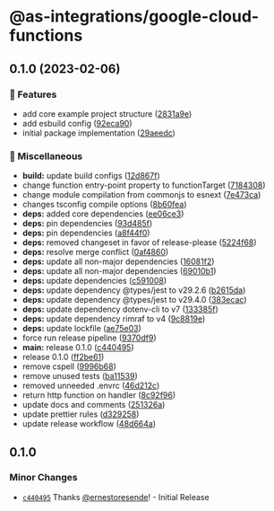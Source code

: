 # @as-integrations/google-cloud-functions

## 0.1.0 (2023-02-06)


### 🔖 Features

* add core example project structure ([2831a9e](https://github.com/apollo-server-integrations/apollo-server-integration-google-cloud-functions/commit/2831a9efe60d054ea3ed807b84a997009f1ebac2))
* add esbuild config ([92eca90](https://github.com/apollo-server-integrations/apollo-server-integration-google-cloud-functions/commit/92eca905e42cfaefa2f4c030b5552c1ae7595b5e))
* initial package implementation ([29aeedc](https://github.com/apollo-server-integrations/apollo-server-integration-google-cloud-functions/commit/29aeedcbcefac210ad72d69bcee7023aa9c236d6))


### 🧹 Miscellaneous

* **build:** update build configs ([12d867f](https://github.com/apollo-server-integrations/apollo-server-integration-google-cloud-functions/commit/12d867f9154c2151bb863de04b3fd973674dd4c8))
* change function entry-point property to functionTarget ([7184308](https://github.com/apollo-server-integrations/apollo-server-integration-google-cloud-functions/commit/71843083efe340bcb3e94651e40e471c2c139b9b))
* change module compilation from commonjs to esnext ([7e473ca](https://github.com/apollo-server-integrations/apollo-server-integration-google-cloud-functions/commit/7e473ca4ce440a0eacfc122a4fe1dac1c9b1005c))
* changes tsconfig compile options ([8b60fea](https://github.com/apollo-server-integrations/apollo-server-integration-google-cloud-functions/commit/8b60fea296cd613e8309eb91f899cd3ed16284b5))
* **deps:** added core dependencies ([ee06ce3](https://github.com/apollo-server-integrations/apollo-server-integration-google-cloud-functions/commit/ee06ce32e0a2445d9eca343c2c496e3b4b703b12))
* **deps:** pin dependencies ([93d485f](https://github.com/apollo-server-integrations/apollo-server-integration-google-cloud-functions/commit/93d485f21c3cbe1ba4237d3338e25974bfe3b606))
* **deps:** pin dependencies ([a8f44f0](https://github.com/apollo-server-integrations/apollo-server-integration-google-cloud-functions/commit/a8f44f0275600f90ae02e5de2cd1566376cf524a))
* **deps:** removed changeset in favor of release-please ([5224f68](https://github.com/apollo-server-integrations/apollo-server-integration-google-cloud-functions/commit/5224f68d63c21cd1d766789c95051bdc4822f4f0))
* **deps:** resolve merge conflict ([0af4860](https://github.com/apollo-server-integrations/apollo-server-integration-google-cloud-functions/commit/0af48609857d98caaae30458866186ba0071949d))
* **deps:** update all non-major dependencies ([16081f2](https://github.com/apollo-server-integrations/apollo-server-integration-google-cloud-functions/commit/16081f244a8bc8667cf306d79644ca4be69a974b))
* **deps:** update all non-major dependencies ([69010b1](https://github.com/apollo-server-integrations/apollo-server-integration-google-cloud-functions/commit/69010b1f20d1e8299643502e09428bf1dcdfbcf1))
* **deps:** update dependencies ([c591008](https://github.com/apollo-server-integrations/apollo-server-integration-google-cloud-functions/commit/c591008984aa158274616a9a3931bb393a0f0104))
* **deps:** update dependency @types/jest to v29.2.6 ([b2615da](https://github.com/apollo-server-integrations/apollo-server-integration-google-cloud-functions/commit/b2615dad2d3912da73e748c1f1dedee3a9f72949))
* **deps:** update dependency @types/jest to v29.4.0 ([383ecac](https://github.com/apollo-server-integrations/apollo-server-integration-google-cloud-functions/commit/383ecacea2b672708271d386d6af2dd1535e1128))
* **deps:** update dependency dotenv-cli to v7 ([133385f](https://github.com/apollo-server-integrations/apollo-server-integration-google-cloud-functions/commit/133385f9fe9e30108ae85c8517f3ffd81ac40e97))
* **deps:** update dependency rimraf to v4 ([9c8819e](https://github.com/apollo-server-integrations/apollo-server-integration-google-cloud-functions/commit/9c8819eea7c6a8bb7a1a97b679fd61d485d264b7))
* **deps:** update lockfile ([ae75e03](https://github.com/apollo-server-integrations/apollo-server-integration-google-cloud-functions/commit/ae75e03b63ef153c1df3ce56db9f81495509cbdd))
* force run release pipeline ([9370df9](https://github.com/apollo-server-integrations/apollo-server-integration-google-cloud-functions/commit/9370df999012d17860f171bb1cfe03328721c496))
* **main:** release 0.1.0 ([c440495](https://github.com/apollo-server-integrations/apollo-server-integration-google-cloud-functions/commit/c44049592f3a00a9d0bcbfa9da605051e9ded169))
* release 0.1.0 ([ff2be61](https://github.com/apollo-server-integrations/apollo-server-integration-google-cloud-functions/commit/ff2be6166d2cfa14122b25edd6bc8e329da67709))
* remove cspell ([9996b68](https://github.com/apollo-server-integrations/apollo-server-integration-google-cloud-functions/commit/9996b68bc60dc68bea5c4c28060dc24a799bab37))
* remove unused tests ([ba11539](https://github.com/apollo-server-integrations/apollo-server-integration-google-cloud-functions/commit/ba11539fe0010e67740892e966c07086d89f2bc4))
* removed unneeded .envrc ([46d212c](https://github.com/apollo-server-integrations/apollo-server-integration-google-cloud-functions/commit/46d212c7155fb8382e862cb049a8238b77aee5f6))
* return http function on handler ([8c92f96](https://github.com/apollo-server-integrations/apollo-server-integration-google-cloud-functions/commit/8c92f961f8b39a3fc37e169ee968ed3710730f78))
* update docs and comments ([251326a](https://github.com/apollo-server-integrations/apollo-server-integration-google-cloud-functions/commit/251326aff4f3759be743d8d0908b83cb7182ff37))
* update prettier rules ([d329258](https://github.com/apollo-server-integrations/apollo-server-integration-google-cloud-functions/commit/d329258245b508ecdb6e240af7667fa06af6f79d))
* update release workflow ([48d664a](https://github.com/apollo-server-integrations/apollo-server-integration-google-cloud-functions/commit/48d664aa4919faad97e42ae4ea21f2d3a3a24bc3))

## 0.1.0

### Minor Changes

- [`c440495`](https://github.com/apollo-server-integrations/apollo-server-integration-google-cloud-functions/commit/c44049592f3a00a9d0bcbfa9da605051e9ded169) Thanks [@ernestoresende](https://github.com/ernestoresende)! - Initial Release
